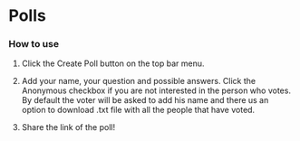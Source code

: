 # Polls
### How to use
1. Click the Create Poll button on the top bar menu.

2. Add your name, your question and possible answers. Click the Anonymous checkbox if you are not interested in the 
person who votes. By default the voter will be asked to add his name and there us an option to download
.txt file with all the people that have voted.

3. Share the link of the poll!
